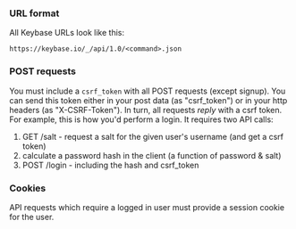 ### URL format

All Keybase URLs look like this:

```
https://keybase.io/_/api/1.0/<command>.json
```


### POST requests

You must include a `csrf_token` with all POST requests (except signup). You can send this token either in your post data (as "csrf_token") or in your http headers (as "X-CSRF-Token"). In turn, all requests <i>reply</i> with a csrf token. For example, this is how you'd perform a login. It requires two API calls:

<ol>
  <li>GET /salt - request a salt for the given user's username (and get a csrf token)</li>
  <li>calculate a password hash in the client (a function of password &amp; salt)</li>
  <li>POST /login - including the hash and csrf_token</li>
</ol>

### Cookies

API requests which require a logged in user must provide a session cookie for the user.

